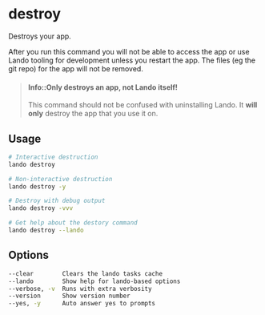 destroy
=======

Destroys your app.

After you run this command you will not be able to access the app or use Lando tooling for development unless you restart the app. The files (eg the git repo) for the app will not be removed.

> #### Info::Only destroys an app, not Lando itself!
>
> This command should not be confused with uninstalling Lando. It **will only** destroy the app that you use it on.

Usage
-----

```bash
# Interactive destruction
lando destroy

# Non-interactive destruction
lando destroy -y

# Destroy with debug output
lando destroy -vvv

# Get help about the destory command
lando destroy --lando
```

Options
-------

```bash
--clear        Clears the lando tasks cache
--lando        Show help for lando-based options
--verbose, -v  Runs with extra verbosity
--version      Show version number
--yes, -y      Auto answer yes to prompts
```
